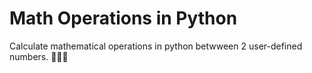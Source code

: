 # Math Operations in Python

Calculate mathematical operations in python betwween 2 user-defined numbers. 🧑🏻‍🔬 
